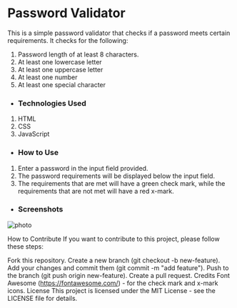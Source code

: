 # Password Validator
This is a simple password validator that checks if a password meets certain requirements. It checks for the following:

1. Password length of at least 8 characters.
2. At least one lowercase letter
3. At least one uppercase letter
4. At least one number
5. At least one special character

* ### Technologies Used
1. HTML
2. CSS
3. JavaScript

* ### How to Use
1. Enter a password in the input field provided.
2. The password requirements will be displayed below the input field.
3. The requirements that are met will have a green check mark, while the requirements that are not met will have a red x-mark.

* ### Screenshots
![photo](C:\Users\jotin\OneDrive\Desktop\Youtube\passwd.png)


How to Contribute
If you want to contribute to this project, please follow these steps:

Fork this repository.
Create a new branch (git checkout -b new-feature).
Add your changes and commit them (git commit -m "add feature").
Push to the branch (git push origin new-feature).
Create a pull request.
Credits
Font Awesome (https://fontawesome.com/) - for the check mark and x-mark icons.
License
This project is licensed under the MIT License - see the LICENSE file for details.

